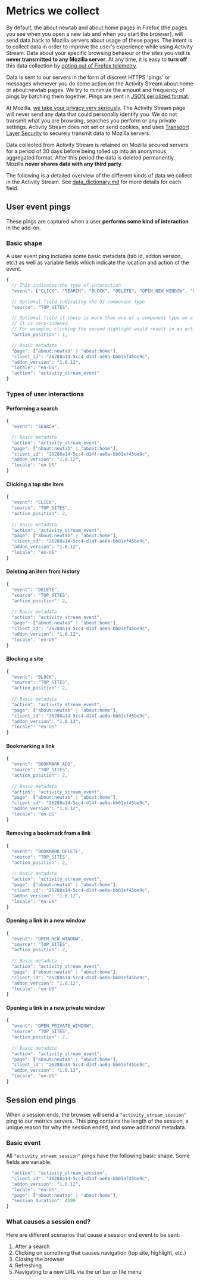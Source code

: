 # Metrics we collect

By default, the about:newtab and about:home pages in Firefox (the pages you see when you open a new tab and when you start the browser), will send data back to Mozilla servers about usage of these pages.  The intent is to collect data in order to improve the user's experience while using Activity Stream.  Data about your specific browsing behaiour or the sites you visit is **never transmitted to any Mozilla server**.  At any time, it is easy to **turn off** this data collection by [opting out of Firefox telemetry](https://support.mozilla.org/kb/share-telemetry-data-mozilla-help-improve-firefox).

Data is sent to our servers in the form of discreet HTTPS 'pings' or messages whenever you do some action on the Activity Stream about:home or about:newtab pages.  We try to minimize the amount and frequency of pings by batching them together.  Pings are sent in [JSON serialized format](http://www.json.org/).  

At Mozilla, [we take your privacy very seriously](https://www.mozilla.org/privacy/).  The Activity Stream page will never send any data that could personally identify you.  We do not transmit what you are browsing, searches you perform or any private settings.  Activity Stream does not set or send cookies, and uses [Transport Layer Security](https://en.wikipedia.org/wiki/Transport_Layer_Security) to securely transmit data to Mozilla servers.

Data collected from Activity Stream is retained on Mozilla secured servers for a period of 30 days before being rolled up into an anonymous aggregated format.  After this period the data is deleted permanently.  Mozilla **never shares data with any third party**.

The following is a detailed overview of the different kinds of data we collect in the Activity Stream. See [data_dictionary.md](data_dictionary.md) for more details for each field.

## User event pings

These pings are captured when a user **performs some kind of interaction** in the add-on.

### Basic shape

A user event ping includes some basic metadata (tab id, addon version, etc.) as well as variable fields which indicate the location and action of the event.

```js
{
  // This indicates the type of interaction
  "event": ["CLICK", "SEARCH", "BLOCK", "DELETE", "OPEN_NEW_WINDOW", "OPEN_PRIVATE_WINDOW", "BOOKMARK_DELETE", "BOOKMARK_ADD"],

  // Optional field indicating the UI component type
  "source": "TOP_SITES",

  // Optional field if there is more than one of a component type on a page.
  // It is zero-indexed.
  // For example, clicking the second Highlight would result in an action_position of 1
  "action_position": 1,

  // Basic metadata
  "page": ["about:newtab" | "about:home"],
  "client_id": "26288a14-5cc4-d14f-ae0a-bb01ef45be9c",
  "addon_version": "1.0.12",
  "locale": "en-US",
  "action": "activity_stream_event"
}
```

### Types of user interactions

#### Performing a search

```js
{
  "event": "SEARCH",

  // Basic metadata
  "action": "activity_stream_event",
  "page": ["about:newtab" | "about:home"],
  "client_id": "26288a14-5cc4-d14f-ae0a-bb01ef45be9c",
  "addon_version": "1.0.12",
  "locale": "en-US"
}
```

#### Clicking a top site item

```js
{
  "event": "CLICK",
  "source": "TOP_SITES",
  "action_position": 2,
  
  // Basic metadata
  "action": "activity_stream_event",
  "page": ["about:newtab" | "about:home"],
  "client_id": "26288a14-5cc4-d14f-ae0a-bb01ef45be9c",
  "addon_version": "1.0.12",
  "locale": "en-US"
}
```

#### Deleting an item from history

```js
{
  "event": "DELETE",
  "source": "TOP_SITES",
  "action_position": 2,
  
  // Basic metadata
  "action": "activity_stream_event",
  "page": ["about:newtab" | "about:home"],
  "client_id": "26288a14-5cc4-d14f-ae0a-bb01ef45be9c",
  "addon_version": "1.0.12",
  "locale": "en-US"
}
```

#### Blocking a site

```js
{
  "event": "BLOCK",
  "source": "TOP_SITES",
  "action_position": 2,
  
  // Basic metadata
  "action": "activity_stream_event",
  "page": ["about:newtab" | "about:home"],
  "client_id": "26288a14-5cc4-d14f-ae0a-bb01ef45be9c",
  "addon_version": "1.0.12",
  "locale": "en-US"
}
```

#### Bookmarking a link

```js
{
  "event": "BOOKMARK_ADD",
  "source": "TOP_SITES",
  "action_position": 2,
  
  // Basic metadata
  "action": "activity_stream_event",
  "page": ["about:newtab" | "about:home"],
  "client_id": "26288a14-5cc4-d14f-ae0a-bb01ef45be9c",
  "addon_version": "1.0.12",
  "locale": "en-US"
}
```

#### Removing a bookmark from a link

```js
{
  "event": "BOOKMARK_DELETE",
  "source": "TOP_SITES",
  "action_position": 2,
  
  // Basic metadata
  "action": "activity_stream_event",
  "page": ["about:newtab" | "about:home"],
  "client_id": "26288a14-5cc4-d14f-ae0a-bb01ef45be9c",
  "addon_version": "1.0.12",
  "locale": "en-US"
}
```

#### Opening a link in a new window

```js
{
  "event": "OPEN_NEW_WINDOW",
  "source": "TOP_SITES",
  "action_position": 2,
  
  // Basic metadata
  "action": "activity_stream_event",
  "page": ["about:newtab" | "about:home"],
  "client_id": "26288a14-5cc4-d14f-ae0a-bb01ef45be9c",
  "addon_version": "1.0.12",
  "locale": "en-US"
}
```

#### Opening a link in a new private window

```js
{
  "event": "OPEN_PRIVATE_WINDOW",
  "source": "TOP_SITES",
  "action_position": 2,
  
  // Basic metadata
  "action": "activity_stream_event",
  "page": ["about:newtab" | "about:home"],
  "client_id": "26288a14-5cc4-d14f-ae0a-bb01ef45be9c",
  "addon_version": "1.0.12",
  "locale": "en-US"
}
```

## Session end pings

When a session ends, the browser will send a `"activity_stream_session"` ping to our metrics servers. This ping contains the length of the session, a unique reason for why the session ended, and some additional metadata.

### Basic event

All `"activity_stream_session"` pings have the following basic shape. Some fields are variable.

```js
  "action": "activity_stream_session",
  "client_id": "26288a14-5cc4-d14f-ae0a-bb01ef45be9c",
  "addon_version": "1.0.12",
  "locale": "en-US",
  "page": ["about:newtab" | "about:home"],
  "session_duration": 4199
}
```

### What causes a session end?

Here are different scenarios that cause a session end event to be sent:

1. After a search
2. Clicking on something that causes navigation (top site, highlight, etc.)
3. Closing the browser
5. Refreshing
6. Navigating to a new URL via the url bar or file menu
